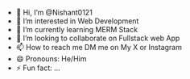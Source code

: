 - 👋 Hi, I’m @Nishant0121
- 👀 I’m interested in Web Development
- 🌱 I’m currently learning MERM Stack
- 💞️ I’m looking to collaborate on Fullstack web App
- 📫 How to reach me DM me on My X or Instagram
- 😄 Pronouns: He/Him
- ⚡ Fun fact: ...



